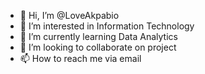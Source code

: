 - 👋 Hi, I’m @LoveAkpabio
- 👀 I’m interested in Information Technology
- 🌱 I’m currently learning Data Analytics
- 💞️ I’m looking to collaborate on project
- 📫 How to reach me via email

<!---
LoveAkpabio/LoveAkpabio is a ✨ special ✨ repository because its `README.md` (this file) appears on your GitHub profile.
You can click the Preview link to take a look at your changes.
--->

